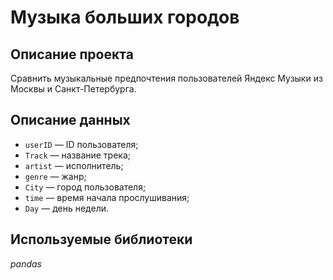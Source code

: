 # Музыка больших городов
## Описание проекта
Сравнить музыкальные предпочтения пользователей Яндекс Музыки из Москвы и Санкт-Петербурга.
## Описание данных
- `userID` — ID пользователя;
- `Track` — название трека;
- `artist` — исполнитель;
- `genre` — жанр;
- `City` — город пользователя;
- `time` — время начала прослушивания;
- `Day` — день недели.
## Используемые библиотеки
*pandas*
